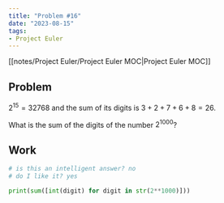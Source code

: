 ```yaml
---
title: "Problem #16"
date: "2023-08-15"
tags:
- Project Euler
---
```


[[notes/Project Euler/Project Euler MOC|Project Euler MOC]]

## Problem

$2^{15}=32768$ and the sum of its digits is $3+2+7+6+8=26$.

What is the sum of the digits of the number $2^{1000}$?

## Work

```python
# is this an intelligent answer? no
# do I like it? yes

print(sum([int(digit) for digit in str(2**1000)]))
```